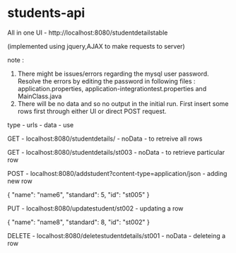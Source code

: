 # students-api


All in one UI - http://localhost:8080/studentdetailstable

(implemented using jquery,AJAX to make requests to server)

note : 
1. There might be issues/errors regarding the mysql user password. Resolve the errors by editing the password in following        files : application.properties, application-integrationtest.properties and MainClass.java
2. There will be no data and so no output in the initial run. First insert some rows first through either UI or direct POST        request.

type - urls - data - use

GET - localhost:8080/studentdetails/ - noData - to retreive all rows

GET - localhost:8080/studentdetails/st003 - noData - to retrieve particular row

POST - localhost:8080/addstudent?content-type=application/json - adding new row

{
    "name": "name6",
    "standard": 5,
    "id": "st005"
}

PUT - localhost:8080/updatestudent/st002 - updating a row

{ "name": "name8", "standard": 8, "id": "st002" }

DELETE - localhost:8080/deletestudentdetails/st001 - noData - deleteing a row
